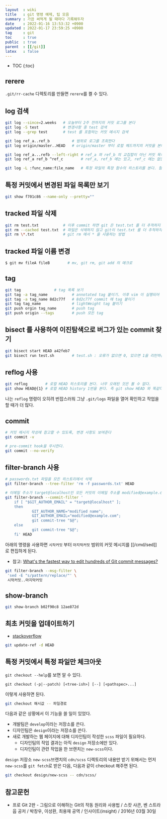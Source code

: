 ```yaml
---
layout  : wiki
title   : git 명령 예제, 팁 모음
summary : 가끔 써먹게 될 때마다 기록해두자
date    : 2022-01-16 13:53:32 +0900
updated : 2022-01-17 23:59:25 +0900
tag     : git
toc     : true
public  : true
parent  : [[/git]]
latex   : false
---
```

* TOC
{:toc}

## rerere

`.git/rr-cache` 디렉토리를 만들면 `rerere`를 켤 수 있다.

## log 검색

```sh
git log --since=2.weeks   # 오늘부터 2주 전까지의 커밋 로그를 본다
git log -S test           # 변경사항 중 test 검색
git log --grep test       # test 를 포함하는 커밋 메시지 검색

git log ref_a..ref_b          # 범위로 로그를 조회한다
git log origin/master..HEAD   # origin/master 부터 로컬 헤드까지의 커밋을 본다

git log ref_a...refb --left-right # ref_a 와 ref_b 의 교집합이 아닌 커밋 목록을 보여준다
git log ref_a ref_b ^ref_c        # ref_a, ref_b 에는 있고, ref_c 에는 없는 커밋을 본다

git log -L :func_name:file_name   # 특정 파일의 특정 함수의 히스토리를 본다. 함수 범위는 자동으로 인식한다
```

## 특정 커밋에서 변경된 파일 목록만 보기

```sh
git show f701c86 --name-only --pretty=""
```

## tracked 파일 삭제

```sh
git rm test.txt           # 이후 commit 하면 git 은 test.txt 를 더 추적하지 않는다
git rm --cached test.txt  # 파일은 삭제하지 않고 git이 test.txt 를 더 추적하지 않게 한다
git rm \*.txt             # git rm 에서 * 을 사용하는 방법
```

## tracked 파일 이름 변경

```sh
$ git mv fileA fileB        # mv, git rm, git add 의 매크로
```

## tag

```sh
git tag               # tag 목록 보기
git tag -a tag_name           # annotated tag 붙이기. 이후 vim 이 실행되어 메시지를 작성하게 된다
git tag -a tag_name 8d2c77f   # 8d2c77f commit 에 tag 붙이기
git tag tag_name              # lightWeight tag 붙이기
git push orgin tag_name       # push tag
git push origin --tags        # push 모든 tag
```

## bisect 를 사용하여 이진탐색으로 버그가 있는 commit 찾기

```sh
git bisect start HEAD a42feb7
git bisect run test.sh        # test.sh : 오류가 없으면 0, 있으면 1을 리턴하는 셸 스크립트
```

## reflog 사용

```sh
git reflog        # 로컬 HEAD 히스토리를 본다. 너무 오래된 것은 볼 수 없다.
git show HEAD@{1} # 로컬 HEAD history 1번을 본다. 즉 git show HEAD 와 똑같다.
```

나는 `reflog` 명령이 오히려 번잡스러워 그냥 `.git/logs` 파일을 열어 확인하고 작업을 할 때가 더 많다.

## commit

```sh
# 커밋 메시지 작성에 참고할 수 있도록, 변경 사항도 보여준다
git commit -v
```

```sh
# pre-commit hook을 무시한다.
git commit --no-verify
```

## filter-branch 사용
```sh
# passwords.txt 파일을 모든 히스토리에서 삭제
git filter-branch --tree-filter 'rm -f passwords.txt' HEAD
```

```sh
# 이메일 주소가 target@localhost인 모든 커밋의 이메일 주소를 modified@example.com 으로 수정한다
git filter-branch --commit-filter '
    if [ "$GIT_AUTHOR_EMAIL" = "target@localhost" ];
    then
            GIT_AUTHOR_NAME="modified name";
            GIT_AUTHOR_EMAIL="modified@example.com";
            git commit-tree "$@";
    else
            git commit-tree "$@";
    fi' HEAD
```

아래의 명령을 사용하면 `시작커밋` 부터 `마지막커밋` 범위의 커밋 메시지를 [[/cmd/sed]] 로 편집하게 된다.

- 참고: [What's the fastest way to edit hundreds of Git commit messages?]( https://stackoverflow.com/questions/14332551/whats-the-fastest-way-to-edit-hundreds-of-git-commit-messages )

```sh
git filter-branch --msg-filter \
 'sed -E "s/pattern/replace/"' \
 시작커밋..마지막커밋
```

## show-branch

```sh
git show-branch b02f90c8 12ae872d
```

## 최초 커밋을 업데이트하기

* [stackoverflow]( https://stackoverflow.com/a/6637891 )

```sh
git update-ref -d HEAD
```

## 특정 커밋에서 특정 파일만 체크아웃

`git checkout --help`를 보면 알 수 있다.

```
git checkout (-p|--patch) [<tree-ish>] [--] [<pathspec>...]
```

이렇게 사용하면 된다.

```sh
git checkout 해시값 -- 파일경로
```

다음과 같은 상황에서 이 기능을 쓸 일이 있었다.

* 개발팀은 `develop`이라는 저장소를 쓴다.
* 디자인팀은 `design`이라는 저장소를 쓴다.
* 새로 개발하는 웹 페이지에 대해 디자인팀이 작성한 `scss` 파일이 필요하다.
    * 디자인팀의 작업 결과는 아직 `design` 저장소에만 있다.
    * 디자인팀이 관련 작업을 한 브랜치는 `new-scss`이다.

`design` 저장소 `new-scss`브랜치의 `cdn/scss` 디렉토리의 내용만 받기 위해서는 먼저 `new-scss`를 `git fetch`로 받은 다음,
다음과 같이 checkout 해주면 된다.

```sh
git checkout design/new-scss -- cdn/scss/
```

## 참고문헌

- 프로 Git 2판 - 그림으로 이해하는 Git의 작동 원리와 사용법 / 스캇 샤콘, 벤 스트라웁 공저 / 박창우, 이성환, 최용재 공역 / 인사이트(insight) / 2016년 03월 30일

